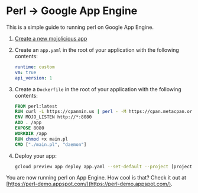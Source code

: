 # Perl -> Google App Engine

This is a simple guide to running perl on Google App Engine. 

1. [Create a new mojolicious app](http://mojolicio.us/)

2. Create an `app.yaml` in the root of your application with the following contents:

    ```yaml
    runtime: custom
    vm: true
    api_version: 1
    ```

3. Create a `Dockerfile` in the root of your application with the following contents:

    ```dockerfile
    FROM perl:latest
    RUN curl -L https://cpanmin.us | perl - -M https://cpan.metacpan.org -n Mojolicious
    ENV MOJO_LISTEN http://*:8080
    ADD . /app
    EXPOSE 8080
    WORKDIR /app
    RUN chmod +x main.pl
    CMD ["./main.pl", "daemon"]
    ```

3. Deploy your app:

    ```sh
    gcloud preview app deploy app.yaml --set-default --project [project id]"
    ```

You are now running perl on App Engine. How cool is that?  Check it out at [https://perl-demo.appspot.com/](https://perl-demo.appspot.com/).
